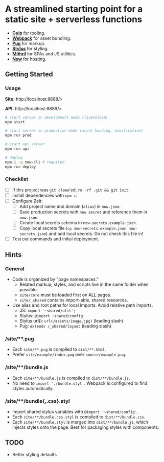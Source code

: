 # A streamlined starting point for a static site + serverless functions

- [**Gulp**](https://gulpjs.com/docs/en/api/concepts) for tooling.
- [**Webpack**](https://webpack.js.org/concepts) for asset bundling.
- [**Pug**](https://pugjs.org/) for markup.
- [**Stylus**](http://stylus-lang.com/) for styling.
- [**Mithril**](https://mithril.js.org/api.html) for SPAs and JS utilities.
- [**Now**](https://zeit.co/docs/) for hosting.

## Getting Started

### Usage

**Site:** http://localhost:8888/>

**API:** http://localhost:8889/>

```sh
# start server in development mode (livereload)
npm start

# start server in production mode (asset hashing, minification)
npm run prod

# start api server
npm run api

# deploy
npm i -g now-cli # required
npm run deploy
```

### Checklist

- [ ] If this project was `git clone`'ed, `rm -rf .git && git init`.
- [ ] Install dependencies with `npm i`.
- [ ] Configure Zeit:
  - [ ] Add project name and domain (`alias`) in `now.json`.
  - [ ] Save production secrets with `now secret` and reference them in
    `now.json`.
  - [ ] Create local secrets schema in `now-secrets.example.json`.
  - [ ] Copy local secrets file (`cp now-secrets.example.json
    now-secrets.json`) and add local secrets. Do not check this file in!
- [ ] Test out commands and initial deployment.

## Hints

### General

- Code is organized by "page namespaces."
  - Related markup, styles, and scripts live in the same folder when possible.
  - `site/core` must be loaded first on ALL pages.
  - `site/_shared` contains import-able, shared resources.
- Use alias and root paths for local imports. Avoid relative path imports.
  - JS: `import '~shared/util';`
  - Stylus: `@import ~shared/config`
  - Stylus url(): `url(/assets/image.jpg)` (leading slash)
  - Pug: `extends /_shared/layout` (leading slash)

### /site/**.pug

- Each `site/**.pug` is compiled to `dist/**.html`.
- Prefer `site/example/index.pug` over `source/example.pug`.

### /site/**/bundle.js

- Each `site/**/bundle.js` is compiled to `dist/**/bundle.js`.
- No need to `import './bundle.styl'`. Webpack is configured to find styles
  automatically.

### /site/**/bundle{,.css}.styl

- Import shared stylus variables with `@import '~shared/config'`.
- Each `site/**/bundle.css.styl` is compiled to `dist/**/bundle.css`.
- Each `site/**/bundle.styl` is merged into `dist/**/bundle.js`, which injects
  styles onto the page. Best for packaging styles with components.

## TODO

- Better styling defaults
